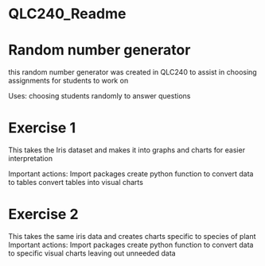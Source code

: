 # QLC240_Readme

# Random number generator
this random number generator was created in QLC240 to assist in choosing assignments for students to work on

Uses: 
choosing students randomly to answer questions

# Exercise 1 
This takes the Iris dataset and makes it into graphs and charts for easier interpretation

Important actions: Import packages
                   create python function to convert data to tables
                   convert tables into visual charts

# Exercise 2
This takes the same iris data and creates charts specific to species of plant
Important actions: Import packages
                   create python function to convert data to specific visual charts leaving out unneeded data
